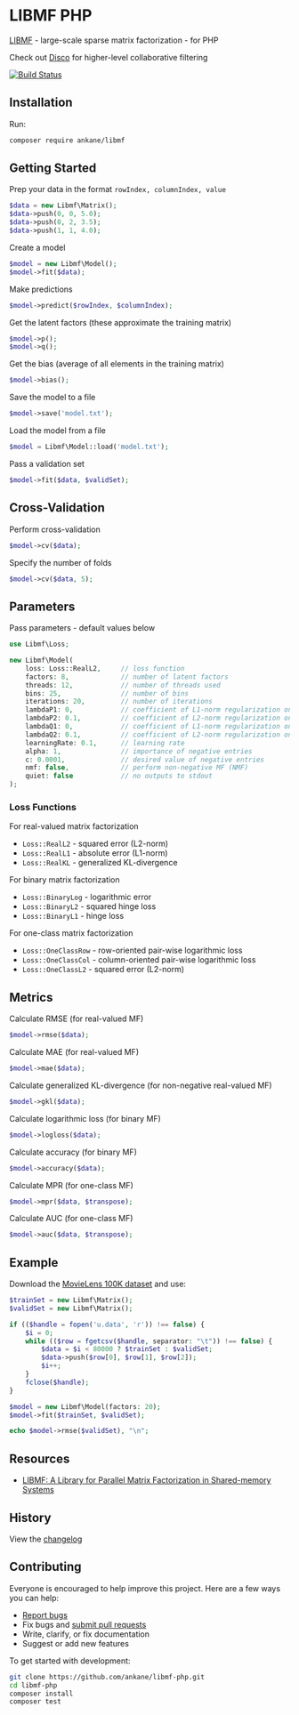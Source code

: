 # LIBMF PHP

[LIBMF](https://github.com/cjlin1/libmf) - large-scale sparse matrix factorization - for PHP

Check out [Disco](https://github.com/ankane/disco-php) for higher-level collaborative filtering

[![Build Status](https://github.com/ankane/libmf-php/workflows/build/badge.svg?branch=master)](https://github.com/ankane/libmf-php/actions)

## Installation

Run:

```sh
composer require ankane/libmf
```

## Getting Started

Prep your data in the format `rowIndex, columnIndex, value`

```php
$data = new Libmf\Matrix();
$data->push(0, 0, 5.0);
$data->push(0, 2, 3.5);
$data->push(1, 1, 4.0);
```

Create a model

```php
$model = new Libmf\Model();
$model->fit($data);
```

Make predictions

```php
$model->predict($rowIndex, $columnIndex);
```

Get the latent factors (these approximate the training matrix)

```php
$model->p();
$model->q();
```

Get the bias (average of all elements in the training matrix)

```php
$model->bias();
```

Save the model to a file

```php
$model->save('model.txt');
```

Load the model from a file

```php
$model = Libmf\Model::load('model.txt');
```

Pass a validation set

```php
$model->fit($data, $validSet);
```

## Cross-Validation

Perform cross-validation

```php
$model->cv($data);
```

Specify the number of folds

```php
$model->cv($data, 5);
```

## Parameters

Pass parameters - default values below

```php
use Libmf\Loss;

new Libmf\Model(
    loss: Loss::RealL2,     // loss function
    factors: 8,             // number of latent factors
    threads: 12,            // number of threads used
    bins: 25,               // number of bins
    iterations: 20,         // number of iterations
    lambdaP1: 0,            // coefficient of L1-norm regularization on P
    lambdaP2: 0.1,          // coefficient of L2-norm regularization on P
    lambdaQ1: 0,            // coefficient of L1-norm regularization on Q
    lambdaQ2: 0.1,          // coefficient of L2-norm regularization on Q
    learningRate: 0.1,      // learning rate
    alpha: 1,               // importance of negative entries
    c: 0.0001,              // desired value of negative entries
    nmf: false,             // perform non-negative MF (NMF)
    quiet: false            // no outputs to stdout
);
```

### Loss Functions

For real-valued matrix factorization

- `Loss::RealL2` - squared error (L2-norm)
- `Loss::RealL1` - absolute error (L1-norm)
- `Loss::RealKL` - generalized KL-divergence

For binary matrix factorization

- `Loss::BinaryLog` - logarithmic error
- `Loss::BinaryL2` - squared hinge loss
- `Loss::BinaryL1` - hinge loss

For one-class matrix factorization

- `Loss::OneClassRow` - row-oriented pair-wise logarithmic loss
- `Loss::OneClassCol` - column-oriented pair-wise logarithmic loss
- `Loss::OneClassL2` - squared error (L2-norm)

## Metrics

Calculate RMSE (for real-valued MF)

```php
$model->rmse($data);
```

Calculate MAE (for real-valued MF)

```php
$model->mae($data);
```

Calculate generalized KL-divergence (for non-negative real-valued MF)

```php
$model->gkl($data);
```

Calculate logarithmic loss (for binary MF)

```php
$model->logloss($data);
```

Calculate accuracy (for binary MF)

```php
$model->accuracy($data);
```

Calculate MPR (for one-class MF)

```php
$model->mpr($data, $transpose);
```

Calculate AUC (for one-class MF)

```php
$model->auc($data, $transpose);
```

## Example

Download the [MovieLens 100K dataset](https://grouplens.org/datasets/movielens/100k/) and use:

```php
$trainSet = new Libmf\Matrix();
$validSet = new Libmf\Matrix();

if (($handle = fopen('u.data', 'r')) !== false) {
    $i = 0;
    while (($row = fgetcsv($handle, separator: "\t")) !== false) {
        $data = $i < 80000 ? $trainSet : $validSet;
        $data->push($row[0], $row[1], $row[2]);
        $i++;
    }
    fclose($handle);
}

$model = new Libmf\Model(factors: 20);
$model->fit($trainSet, $validSet);

echo $model->rmse($validSet), "\n";
```

## Resources

- [LIBMF: A Library for Parallel Matrix Factorization in Shared-memory Systems](https://www.csie.ntu.edu.tw/~cjlin/papers/libmf/libmf_open_source.pdf)

## History

View the [changelog](https://github.com/ankane/libmf-php/blob/master/CHANGELOG.md)

## Contributing

Everyone is encouraged to help improve this project. Here are a few ways you can help:

- [Report bugs](https://github.com/ankane/libmf-php/issues)
- Fix bugs and [submit pull requests](https://github.com/ankane/libmf-php/pulls)
- Write, clarify, or fix documentation
- Suggest or add new features

To get started with development:

```sh
git clone https://github.com/ankane/libmf-php.git
cd libmf-php
composer install
composer test
```

